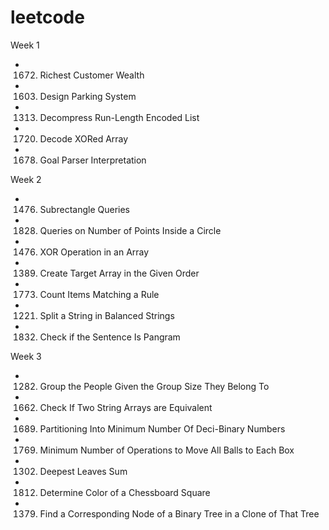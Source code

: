 # leetcode

Week 1
* 1672. Richest Customer Wealth
* 1603. Design Parking System
* 1313. Decompress Run-Length Encoded List
* 1720. Decode XORed Array
* 1678. Goal Parser Interpretation

Week 2
* 1476. Subrectangle Queries
* 1828. Queries on Number of Points Inside a Circle
* 1476. XOR Operation in an Array
* 1389. Create Target Array in the Given Order
* 1773. Count Items Matching a Rule
* 1221. Split a String in Balanced Strings
* 1832. Check if the Sentence Is Pangram

Week 3
* 1282. Group the People Given the Group Size They Belong To
* 1662. Check If Two String Arrays are Equivalent
* 1689. Partitioning Into Minimum Number Of Deci-Binary Numbers
* 1769. Minimum Number of Operations to Move All Balls to Each Box 
* 1302. Deepest Leaves Sum  
* 1812. Determine Color of a Chessboard Square
* 1379. Find a Corresponding Node of a Binary Tree in a Clone of That Tree

